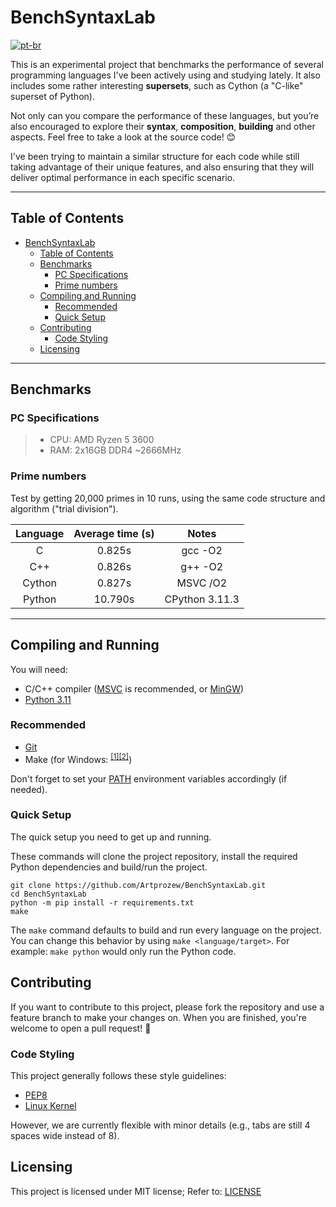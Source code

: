 # BenchSyntaxLab

[![pt-br](https://img.shields.io/badge/lang-pt--br-green
)](https://github.com/Artprozew/BenchSyntaxLab/blob/main/README.pt-br.md)

This is an experimental project that benchmarks the performance of several programming languages I've been actively using and studying lately. It also includes some rather interesting **supersets**, such as Cython (a "C-like" superset of Python).

Not only can you compare the performance of these languages, but you’re also encouraged to explore their **syntax**, **composition**, **building** and other aspects. Feel free to take a look at the source code! 😊

I've been trying to maintain a similar structure for each code while still taking advantage of their unique features, and also ensuring that they will deliver optimal performance in each specific scenario.

---

## Table of Contents

- [BenchSyntaxLab](#benchsyntaxlab)
  - [Table of Contents](#table-of-contents)
  - [Benchmarks](#benchmarks)
    - [PC Specifications](#pc-specifications)
    - [Prime numbers](#prime-numbers)
  - [Compiling and Running](#compiling-and-running)
    - [Recommended](#recommended)
    - [Quick Setup](#quick-setup)
  - [Contributing](#contributing)
    - [Code Styling](#code-styling)
  - [Licensing](#licensing)

---

## Benchmarks

### PC Specifications

> - CPU: AMD Ryzen 5 3600
> - RAM: 2x16GB DDR4 ~2666MHz

### Prime numbers

Test by getting 20,000 primes in 10 runs, using the same code structure and algorithm ("trial division").

| Language      | Average time (s) | Notes          |
|:------------: | :--------------: | :-------------:|
| C             | 0.825s           | gcc -O2        |
| C++           | 0.826s           | g++ -O2        |
| Cython        | 0.827s           | MSVC /O2       |
| Python        | 10.790s          | CPython 3.11.3 |

---

## Compiling and Running

You will need:

- C/C++ compiler ([MSVC](https://visualstudio.microsoft.com/downloads/) is recommended, or [MinGW](https://sourceforge.net/projects/mingw/))
- [Python 3.11](https://www.python.org/downloads/release/python-3119/)

### Recommended

- [Git](https://git-scm.com/downloads)
- Make (for Windows: <sup>[[1]](https://gnuwin32.sourceforge.net/packages/make.htm)[[2]](https://nerdyelectronics.com/install-mingw-on-windows-for-make/)</sup>)

Don't forget to set your [PATH](https://superuser.com/questions/284342/what-are-path-and-other-environment-variables-and-how-can-i-set-or-use-them) environment variables accordingly (if needed).

### Quick Setup

The quick setup you need to get up and running.

These commands will clone the project repository, install the required Python dependencies and build/run the project.

```shell
git clone https://github.com/Artprozew/BenchSyntaxLab.git
cd BenchSyntaxLab
python -m pip install -r requirements.txt
make
```

The `make` command defaults to build and run every language on the project. You can change this behavior by using `make <language/target>`. For example: `make python` would only run the Python code.

## Contributing

If you want to contribute to this project, please fork the repository and use a feature branch to make your changes on. When you are finished, you're welcome to open a pull request! 🤝

### Code Styling

This project generally follows these style guidelines:

- [PEP8](https://peps.python.org/pep-0008/)
- [Linux Kernel](https://www.kernel.org/doc/html/v4.10/process/coding-style.html)

However, we are currently flexible with minor details (e.g., tabs are still 4 spaces wide instead of 8).

## Licensing

This project is licensed under MIT license;
Refer to: [LICENSE](https://github.com/Artprozew/BenchSyntaxLab/blob/main/LICENSE)
